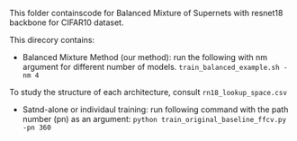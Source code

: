 This folder containscode for Balanced Mixture of Supernets with resnet18 backbone for CIFAR10 dataset.

This direcory contains:

* Balanced Mixture Method (our method): run the following with nm argument for different number of models. ```train_balanced_example.sh -nm 4``` 

To study the structure of each architecture, consult ``` rn18_lookup_space.csv  ```

*  Satnd-alone or individaul training: run following command with the path number (pn) as an argument:
``` python train_original_baseline_ffcv.py -pn 360 ``` 
